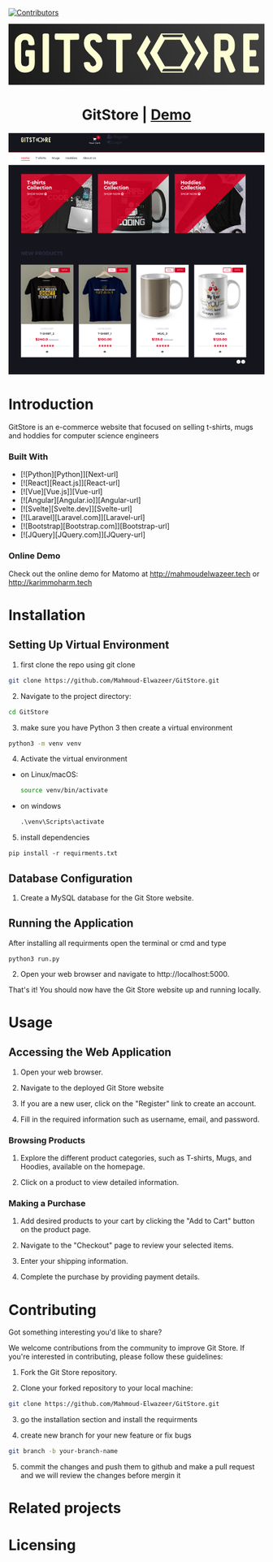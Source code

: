 
[![Contributors][contributors-shield]][contributors-url]

<!-- ![logo](../GitStore/storeOverflow/static/img/gitstore-logo.png)

<h1 align="center">GitStore</h1> -->


<p align="center">
  <img src="./storeOverflow/static/img/gitstore-logo.png" alt="GitStore Logo">
</p>
<h1 align="center">GitStore | <a href="http://mahmoudelwazeer.tech">Demo</a></h1>


![website Preview](./storeOverflow/static/img/gitstore-website.png)


# Introduction
GitStore is an e-commerce website that focused on selling t-shirts, mugs and hoddies for computer science engineers

### Built With
* [![Python][Python]][Next-url]
* [![React][React.js]][React-url]
* [![Vue][Vue.js]][Vue-url]
* [![Angular][Angular.io]][Angular-url]
* [![Svelte][Svelte.dev]][Svelte-url]
* [![Laravel][Laravel.com]][Laravel-url]
* [![Bootstrap][Bootstrap.com]][Bootstrap-url]
* [![JQuery][JQuery.com]][JQuery-url]

### Online Demo
Check out the online demo for Matomo at http://mahmoudelwazeer.tech or 
http://karimmoharm.tech


# Installation

## Setting Up Virtual Environment
1. first clone the repo using git clone
```bash
git clone https://github.com/Mahmoud-Elwazeer/GitStore.git
```

2. Navigate to the project directory:
```bash
cd GitStore
```
3. make sure you have Python 3 then create a  virtual environment
```bash
python3 -m venv venv
```

4. Activate the virtual environment
- on Linux/macOS:
    ```bash
    source venv/bin/activate
    ```
- on windows
    ```cmd
    .\venv\Scripts\activate
    ```

5. install dependencies
```
pip install -r requirments.txt
```
## Database Configuration
1. Create a MySQL database for the Git Store website.

## Running the Application
After installing all requirments open the terminal or cmd and type
```
python3 run.py
```

2. Open your web browser and navigate to http://localhost:5000.

That's it! You should now have the Git Store website up and running locally.


# Usage

## Accessing the Web Application

1. Open your web browser.

2. Navigate to the deployed Git Store website

3. If you are a new user, click on the "Register" link to create an account.

4. Fill in the required information such as username, email, and password.


### Browsing Products

1. Explore the different product categories, such as T-shirts, Mugs, and Hoodies, available on the homepage.

2. Click on a product to view detailed information.

### Making a Purchase

1. Add desired products to your cart by clicking the "Add to Cart" button on the product page.

2. Navigate to the "Checkout" page to review your selected items.

3. Enter your shipping information.

4. Complete the purchase by providing payment details.


# Contributing

Got something interesting you'd like to share?

We welcome contributions from the community to improve Git Store. If you're interested in contributing, please follow these guidelines:

1. Fork the Git Store repository.

2. Clone your forked repository to your local machine:

```bash
git clone https://github.com/Mahmoud-Elwazeer/GitStore.git
```

3. go the installation section and install the requirments  

4. create new branch for your new feature or fix bugs
```bash
git branch -b your-branch-name
```

5. commit the changes and push them to github and make a pull request and we will review the changes before mergin it 

# Related projects



# Licensing



<!-- URL -->
[contributors-shield]: https://img.shields.io/github/contributors/othneildrew/Best-README-Template.svg?style=for-the-badge

[contributors-url]: https://github.com/Mahmoud-Elwazeer/GitStore/graphs/contributors